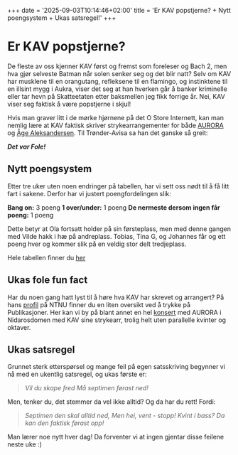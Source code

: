 +++
date = '2025-09-03T10:14:46+02:00'
title = 'Er KAV popstjerne? + Nytt poengsystem + Ukas satsregel!'
+++

# Er KAV popstjerne?
De fleste av oss kjenner KAV først og fremst som foreleser og Bach 2, men hva gjør selveste Batman når solen senker seg og det blir natt? Selv om KAV har musklene til en orangutang, refleksene til en flamingo, og instinktene til en illsint mygg i Aukra, viser det seg at han hverken går å banker kriminelle eller tar hevn på Skatteetaten etter baksmellen jeg fikk forrige år. Nei, KAV viser seg faktisk å være popstjerne i skjul!

Hvis man graver litt i de mørke hjørnene på det O Store Internett, kan man nemlig lære at KAV faktisk skriver strykearrangementer for både [AURORA](https://www.discogs.com/master/1583739-Aurora-Infections-Of-A-Different-Kind-Step-1) og [Åge Aleksandersen](https://www.avisa-st.no/kultur/n/Lly4x4/artig-oppdrag-for-aage-dette-var-fole). Til Trønder-Avisa sa han det ganske så greit:

***Det var Fole!***

## Nytt poengsystem
Etter tre uker uten noen endringer på tabellen, har vi sett oss nødt til å få litt fart i sakene. Derfor har vi justert poengfordelingen slik:

**Bang on:** 3 poeng
**1 over/under:** 1 poeng
**De nermeste dersom ingen får poeng:** 1 poeng

Dette betyr at Ola fortsatt holder på sin førsteplass, men med denne gangen med Vilde hakk i hæ på andreplass. Tobias, Tina G, og Johannes får og ett poeng hver og kommer slik på en veldig stor delt tredjeplass.

Hele tabellen finner du [her](https://kavsierfole.no/tabell)
## Ukas fole fun fact
Har du noen gang hatt lyst til å høre hva KAV har skrevet og arrangert? På hans [profil](https://www.ntnu.no/ansatte/knut.anders.vestad) på NTNU finner du en liten oversikt ved å trykke på Publikasjoner. Her kan vi by på blant annet en hel [konsert](https://tv.nrk.no/program/DMTL21280017) med AURORA i Nidarosdomen med KAV sine strykearr, trolig helt uten parallelle kvinter og oktaver.

## Ukas satsregel
Grunnet sterk etterspørsel og mange feil på egen satsskriving begynner vi nå med en ukentlig satsregel, og ukas første er: 

> *Vil du skape fred*
> *Må septimen førast ned!*

Men, tenker du, det stemmer da vel ikke alltid? Og da har du rett! Fordi:

> *Septimen den skal alltid ned,
> Men hei, vent - stopp!
> Kvint i bass? Da kan den faktisk førast opp!*

Man lærer noe nytt hver dag! Da forventer vi at ingen gjentar disse feilene neste uke :)
